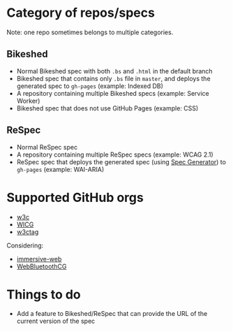 # Category of repos/specs

Note: one repo sometimes belongs to multiple categories.

## Bikeshed

* Normal Bikeshed spec with both `.bs` and `.html` in the default branch
* Bikeshed spec that contains only `.bs` file in `master`, and deploys the generated spec to `gh-pages` (example: Indexed DB)
* A repository containing multiple Bikeshed specs (example: Service Worker)
* Bikeshed spec that does not use GitHub Pages (example: CSS)

## ReSpec

* Normal ReSpec spec
* A repository containing multiple ReSpec specs (example: WCAG 2.1)
* ReSpec spec that deploys the generated spec (using [Spec Generator](https://github.com/w3c/spec-generator)) to `gh-pages` (example: WAI-ARIA)

# Supported GitHub orgs

* [w3c](https://github.com/w3c)
* [WICG](https://github.com/WICG)
* [w3ctag](https://github.com/w3ctag)

Considering:

* [immersive-web](https://github.com/immersive-web)
* [WebBluetoothCG](https://github.com/WebBluetoothCG)

# Things to do

* Add a feature to Bikeshed/ReSpec that can provide the URL of the current version of the spec